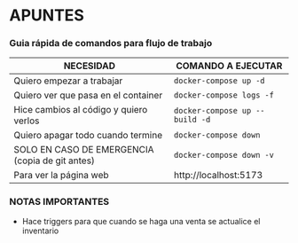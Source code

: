 # APUNTES

### Guia rápida de comandos para flujo de trabajo

| NECESIDAD                                       | COMANDO A EJECUTAR             |
| ----------------------------------------------- | ------------------------------ |
| Quiero empezar a trabajar                       | `docker-compose up -d`         |
| Quiero ver que pasa en el container             | `docker-compose logs -f`       |
| Hice cambios al código y quiero verlos          | `docker-compose up --build -d` |
| Quiero apagar todo cuando termine               | `docker-compose down`          |
| SOLO EN CASO DE EMERGENCIA (copia de git antes) | `docker-compose down -v`       |
| Para ver la página web                          | http://localhost:5173          |

### NOTAS IMPORTANTES

- Hace triggers para que cuando se haga una venta se actualice el inventario
